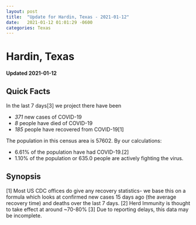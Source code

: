 ```yaml
---
layout: post
title:  "Update for Hardin, Texas - 2021-01-12"
date:   2021-01-12 01:01:29 -0600
categories: Texas
---
```


# Hardin, Texas
#### Updated 2021-01-12

## Quick Facts

In the last 7 days[3] we project there have been
- *371* new cases of COVID-19
- *8* people have died of COVID-19
- *185* people have recovered from COVID-19[1]

The population in this census area is 57602. By our calculations:
- 6.61% of the population have had COVID-19.[2]
- 1.10% of the population or 635.0 people are actively fighting the virus.

## Synopsis




[1] Most US CDC offices do give any recovery statistics- we base this on a formula which looks at confirmed new cases
15 days ago (the average recovery time) and deaths over the last 7 days.
[2] Herd Immunity is thought to take effect at around ~70-80%
[3] Due to reporting delays, this data may be incomplete. 
    